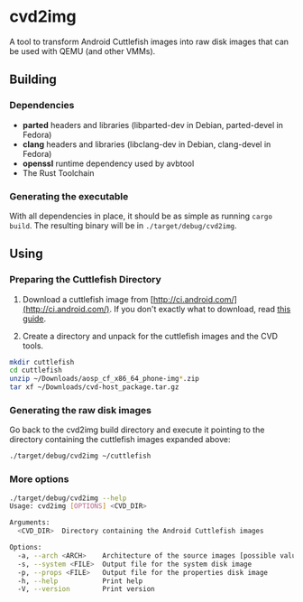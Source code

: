 # cvd2img

A tool to transform Android Cuttlefish images into raw disk images that can be
used with QEMU (and other VMMs).

## Building

### Dependencies

- **parted** headers and libraries (libparted-dev in Debian, parted-devel in Fedora)
- **clang** headers and libraries (libclang-dev in Debian, clang-devel in Fedora)
- **openssl** runtime dependency used by avbtool
- The Rust Toolchain

### Generating the executable

With all dependencies in place, it should be as simple as running `cargo build`.
The resulting binary will be in `./target/debug/cvd2img`.

## Using

### Preparing the Cuttlefish Directory

1. Download a cuttlefish image from
[http://ci.android.com/](http://ci.android.com/). If you don't exactly what to
download, read [this guide](https://source.android.com/docs/setup/create/cuttlefish-use).

2. Create a directory and unpack for the cuttlefish images and the CVD tools.

``` sh
mkdir cuttlefish
cd cuttlefish
unzip ~/Downloads/aosp_cf_x86_64_phone-img*.zip
tar xf ~/Downloads/cvd-host_package.tar.gz
```

### Generating the raw disk images

Go back to the cvd2img build directory and execute it pointing to the directory
containing the cuttlefish images expanded above:

``` sh
./target/debug/cvd2img ~/cuttlefish
```

### More options

``` sh
./target/debug/cvd2img --help
Usage: cvd2img [OPTIONS] <CVD_DIR>

Arguments:
  <CVD_DIR>  Directory containing the Android Cuttlefish images

Options:
  -a, --arch <ARCH>    Architecture of the source images [possible values: x86-64, aarch64]
  -s, --system <FILE>  Output file for the system disk image
  -p, --props <FILE>   Output file for the properties disk image
  -h, --help           Print help
  -V, --version        Print version
```

